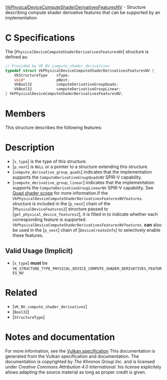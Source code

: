 [VkPhysicalDeviceComputeShaderDerivativesFeaturesNV](https://www.khronos.org/registry/vulkan/specs/1.3-extensions/man/html/VkPhysicalDeviceComputeShaderDerivativesFeaturesNV.html) - Structure describing compute shader derivative features that can be supported by an implementation

# C Specifications
The [`PhysicalDeviceComputeShaderDerivativesFeaturesNV`] structure is
defined as:
```c
// Provided by VK_NV_compute_shader_derivatives
typedef struct VkPhysicalDeviceComputeShaderDerivativesFeaturesNV {
    VkStructureType    sType;
    void*              pNext;
    VkBool32           computeDerivativeGroupQuads;
    VkBool32           computeDerivativeGroupLinear;
} VkPhysicalDeviceComputeShaderDerivativesFeaturesNV;
```

# Members
This structure describes the following features:

# Description
- [`s_type`] is the type of this structure.
- [`p_next`] is `NULL` or a pointer to a structure extending this structure.
- [`compute_derivative_group_quads`] indicates that the implementation supports the `ComputeDerivativeGroupQuadsNV` SPIR-V capability.
- [`compute_derivative_group_linear`] indicates that the implementation supports the `ComputeDerivativeGroupLinearNV` SPIR-V capability.
See [Quad shader scope](https://www.khronos.org/registry/vulkan/specs/1.3-extensions/html/vkspec.html#shaders-scope-quad) for more information.If the `VkPhysicalDeviceComputeShaderDerivativesFeaturesNVfeatures`. structure is included in the [`p_next`] chain of the
[`PhysicalDeviceFeatures2`] structure passed to
[`get_physical_device_features2`], it is filled in to indicate whether each
corresponding feature is supported.
`VkPhysicalDeviceComputeShaderDerivativesFeaturesNVfeatures`.  **can**  also be used in the [`p_next`] chain of
[`DeviceCreateInfo`] to selectively enable these features.
## Valid Usage (Implicit)
-  [`s_type`] **must**  be `VK_STRUCTURE_TYPE_PHYSICAL_DEVICE_COMPUTE_SHADER_DERIVATIVES_FEATURES_NV`

# Related
- [`VK_NV_compute_shader_derivatives`]
- [`Bool32`]
- [`StructureType`]

# Notes and documentation
For more information, see the [Vulkan specification](https://www.khronos.org/registry/vulkan/specs/1.3-extensions/html/vkspec.html)
This documentation is generated from the Vulkan specification and documentation.
The documentation is copyrighted by *The Khronos Group Inc.* and is licensed under *Creative Commons Attribution 4.0 International*.
his license explicitely allows adapting the source material as long as proper credit is given.
        
